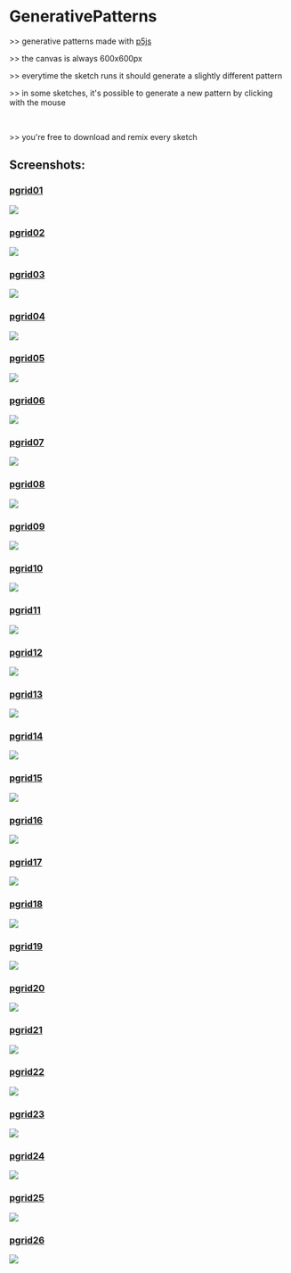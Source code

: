 # GenerativePatterns

<p>>> generative patterns made with <a href="https://p5js.org/" target="_blank"> p5js</a></p>
<p>>> the canvas is always 600x600px</p>
<p>>> everytime the sketch runs it should generate a slightly different pattern<p/>
<p>>> in some sketches, it's possible to generate a new pattern by clicking with the mouse</p><br/>

<p>>> you're free to download and remix every sketch</p>

<h2>Screenshots:</h2>

<a href="https://github.com/mrsilvino/GenerativePatterns/tree/master/pgrid01" target="_blank"><h3>pgrid01</h3></a>
<img src="https://pbs.twimg.com/media/Dbs-LGTWkAAQpMr.jpg">

<a href="https://github.com/mrsilvino/GenerativePatterns/tree/master/pgrid02" target="_blank"><h3>pgrid02</h3></a>
<img src="https://pbs.twimg.com/media/DbyPqLbWAAAPABx.jpg">

<a href="https://github.com/mrsilvino/GenerativePatterns/tree/master/pgrid03" target="_blank"><h3>pgrid03</h3></a>
<img src="https://pbs.twimg.com/media/Db3cKg5W4AAeP8b.jpg">

<a href="https://github.com/mrsilvino/GenerativePatterns/tree/master/pgrid04" target="_blank"><h3>pgrid04</h3></a>
<img src="https://pbs.twimg.com/media/Db8PadoX0AAwHLg.jpg">

<a href="https://github.com/mrsilvino/GenerativePatterns/tree/master/pgrid05" target="_blank"><h3>pgrid05</h3></a>
<img src="https://pbs.twimg.com/media/DcBbAxJXUAEiPH1.jpg">

<a href="https://github.com/mrsilvino/GenerativePatterns/tree/master/pgrid06" target="_blank"><h3>pgrid06</h3></a>
<img src="https://pbs.twimg.com/media/DcH4KcAW0AEwh2k.jpg">

<a href="https://github.com/mrsilvino/GenerativePatterns/tree/master/pgrid07" target="_blank"><h3>pgrid07</h3></a>
<img src="https://pbs.twimg.com/media/DcLsUNIWAAAtb4j.jpg">

<a href="https://github.com/mrsilvino/GenerativePatterns/tree/master/pgrid08" target="_blank"><h3>pgrid08</h3></a>
<img src="https://pbs.twimg.com/media/DcRIvkMXUAA5Qnn.jpg">

<a href="https://github.com/mrsilvino/GenerativePatterns/tree/master/pgrid09" target="_blank"><h3>pgrid09</h3></a>
<img src="https://pbs.twimg.com/media/DcWPwFaXkAIXplz.jpg">

<a href="https://github.com/mrsilvino/GenerativePatterns/tree/master/pgrid10" target="_blank"><h3>pgrid10</h3></a>
<img src="https://pbs.twimg.com/media/DccFhxiXUAYTKn4.jpg">

<a href="https://github.com/mrsilvino/GenerativePatterns/tree/master/pgrid11" target="_blank"><h3>pgrid11</h3></a>
<img src="https://pbs.twimg.com/media/DciP2XfXcAIq2WC.jpg">

<a href="https://github.com/mrsilvino/GenerativePatterns/tree/master/pgrid12" target="_blank"><h3>pgrid12</h3></a>
<img src="https://pbs.twimg.com/media/DclbfKLW4AA-nUF.jpg">

<a href="https://github.com/mrsilvino/GenerativePatterns/tree/master/pgrid13" target="_blank"><h3>pgrid13</h3></a>
<img src="https://pbs.twimg.com/media/DcqiSPsXUAADDAp.jpg">

<a href="https://github.com/mrsilvino/GenerativePatterns/tree/master/pgrid14" target="_blank"><h3>pgrid14</h3></a>
<img src="https://pbs.twimg.com/media/DcwgPzSX0AAuwCL.jpg">

<a href="https://github.com/mrsilvino/GenerativePatterns/tree/master/pgrid15" target="_blank"><h3>pgrid15</h3></a>
<img src="https://pbs.twimg.com/media/Dc1nU-9WkAE7Xhg.jpg">

<a href="https://github.com/mrsilvino/GenerativePatterns/tree/master/pgrid16" target="_blank"><h3>pgrid16</h3></a>
<img src="https://pbs.twimg.com/media/Dc6gITEX4AASufz.jpg">

<a href="https://github.com/mrsilvino/GenerativePatterns/tree/master/pgrid17" target="_blank"><h3>pgrid17</h3></a>
<img src="https://pbs.twimg.com/media/Dc_29u0W4AAcHwe.jpg">

<a href="https://github.com/mrsilvino/GenerativePatterns/tree/master/pgrid18" target="_blank"><h3>pgrid18</h3></a>
<img src="https://pbs.twimg.com/media/DdK5iG1X4AEBGO2.jpg">

<a href="https://github.com/mrsilvino/GenerativePatterns/tree/master/pgrid19" target="_blank"><h3>pgrid19</h3></a>
<img src="https://pbs.twimg.com/media/DdPx5IWW4AAZKvz.jpg">

<a href="https://github.com/mrsilvino/GenerativePatterns/tree/master/pgrid20" target="_blank"><h3>pgrid20</h3></a>
<img src="https://pbs.twimg.com/media/DdUf2rLW4AEYThu.jpg">

<a href="https://github.com/mrsilvino/GenerativePatterns/tree/master/pgrid21" target="_blank"><h3>pgrid21</h3></a>
<img src="https://pbs.twimg.com/media/DdlKUo2XUAEVQEF.jpg">

<a href="https://github.com/mrsilvino/GenerativePatterns/tree/master/pgrid22" target="_blank"><h3>pgrid22</h3></a>
<img src="https://pbs.twimg.com/media/DdpgxEOV0AErFit.jpg">

<a href="https://github.com/mrsilvino/GenerativePatterns/tree/master/pgrid23" target="_blank"><h3>pgrid23</h3></a>
<img src="https://pbs.twimg.com/media/Dd6rLuMUQAILQse.jpg">

<a href="https://github.com/mrsilvino/GenerativePatterns/tree/master/pgrid24" target="_blank"><h3>pgrid24</h3></a>
<img src="https://pbs.twimg.com/media/Dd9zMV5VwAA000x.jpg">

<a href="https://github.com/mrsilvino/GenerativePatterns/tree/master/pgrid25" target="_blank"><h3>pgrid25</h3></a>
<img src="https://pbs.twimg.com/media/DeDZFuUXcAAXpNL.jpg">

<a href="https://github.com/mrsilvino/GenerativePatterns/tree/master/pgrid26" target="_blank"><h3>pgrid26</h3></a>
<img src="https://pbs.twimg.com/media/DeN0CN1XUAEPczG.jpg">
